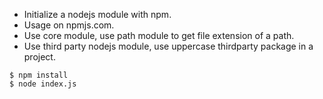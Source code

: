 * Initialize a nodejs module with npm.
* Usage on npmjs.com.
* Use core module, use path module to get file extension of a path.
* Use third party nodejs module, use uppercase thirdparty package in a project.

```shell
$ npm install
$ node index.js
```